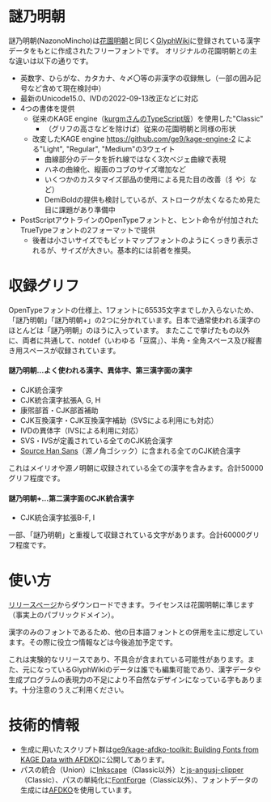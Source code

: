# 謎乃明朝
謎乃明朝(NazonoMincho)は[花園明朝](http://fonts.jp/hanazono/)と同じく[GlyphWiki](https://glyphwiki.org/wiki/GlyphWiki:%E3%83%A1%E3%82%A4%E3%83%B3%E3%83%9A%E3%83%BC%E3%82%B8)に登録されている漢字データをもとに作成されたフリーフォントです。
オリジナルの花園明朝との主な違いは以下の通りです。
- 英数字、ひらがな、カタカナ、々〆〇等の非漢字の収録無し（一部の囲み記号など含めて現在検討中）
- 最新のUnicode15.0、IVDの2022-09-13改正などに対応
- 4つの書体を提供
  - 従来のKAGE engine（[kurgmさんのTypeScript版](https://github.com/kurgm/kage-engine)）を使用した"Classic"
    - （グリフの高さなどを除けば）従来の花園明朝と同様の形状
  - 改変したKAGE engine https://github.com/ge9/kage-engine-2 による"Light", "Regular", "Medium"の3ウェイト
    - 曲線部分のデータを折れ線ではなく3次ベジェ曲線で表現
    - ハネの曲線化、縦画のコブのサイズ増加など
    - いくつかのカスタマイズ部品の使用による見た目の改善（犭や氵など）
    - DemiBoldの提供も検討しているが、ストロークが太くなるため見た目に課題があり準備中
- PostScriptアウトラインのOpenTypeフォントと、ヒント命令が付加されたTrueTypeフォントの2フォーマットで提供
  - 後者は小さいサイズでもビットマップフォントのようにくっきり表示されるが、サイズが大きい。基本的には前者を推奨。

# 収録グリフ
OpenTypeフォントの仕様上、1フォントに65535文字までしか入らないため、「謎乃明朝」「謎乃明朝+」の2つに分かれています。日本で通常使われる漢字のほとんどは「謎乃明朝」のほうに入っています。
またここで挙げたもの以外に、両者に共通して、notdef（いわゆる「豆腐」）、半角・全角スペース及び縦書き用スペースが収録されています。

#### 謎乃明朝…よく使われる漢字、異体字、第三漢字面の漢字
- CJK統合漢字
- CJK統合漢字拡張A, G, H
- 康煕部首・CJK部首補助
- CJK互換漢字・CJK互換漢字補助（SVSによる利用にも対応）
- IVDの異体字（IVSによる利用に対応）
- SVS・IVSが定義されている全てのCJK統合漢字
- [Source Han Sans](https://github.com/adobe-fonts/source-han-sans)（源ノ角ゴシック）に含まれる全てのCJK統合漢字

これはメイリオや源ノ明朝に収録されている全ての漢字を含みます。合計50000グリフ程度です。

#### 謎乃明朝+…第二漢字面のCJK統合漢字
- CJK統合漢字拡張B-F, I

一部、「謎乃明朝」と重複して収録されている文字があります。合計60000グリフ程度です。

# 使い方
[リリースページ](https://github.com/ge9/NazonoMincho/releases)からダウンロードできます。ライセンスは花園明朝に準じます（事実上のパブリックドメイン）。

漢字のみのフォントであるため、他の日本語フォントとの併用を主に想定しています。その際に役立つ情報などは今後追加予定です。

これは実験的なリリースであり、不具合が含まれている可能性があります。また、元になっているGlyphWikiのデータは誰でも編集可能であり、漢字データや生成プログラムの表現力の不足により不自然なデザインになっている字もあります。十分注意のうえご利用ください。

# 技術的情報
- 生成に用いたスクリプト群は[ge9/kage-afdko-toolkit: Building Fonts from KAGE Data with AFDKO](https://github.com/ge9/kage-afdko-toolkit)に公開してあります。
- パスの統合（Union）に[Inkscape](https://inkscape.org/)（Classic以外）と[js-angusj-clipper](https://github.com/xaviergonz/js-angusj-clipper)（Classic）、パスの単純化に[FontForge](https://fontforge.org/)（Classic以外）、フォントデータの生成には[AFDKO](https://github.com/adobe-type-tools/afdko)を使用しています。
